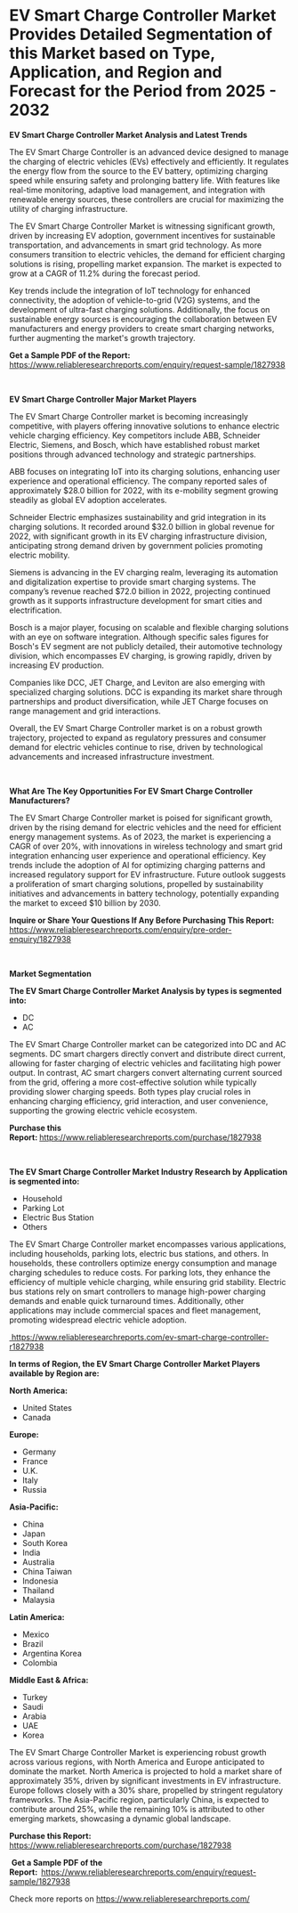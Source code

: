 <p><h1>EV Smart Charge Controller Market Provides Detailed Segmentation of this Market based on Type, Application, and Region and Forecast for the Period from 2025 - 2032</h1></p><p><strong>EV Smart Charge Controller Market Analysis and Latest Trends</strong></p>
<p><p>The EV Smart Charge Controller is an advanced device designed to manage the charging of electric vehicles (EVs) effectively and efficiently. It regulates the energy flow from the source to the EV battery, optimizing charging speed while ensuring safety and prolonging battery life. With features like real-time monitoring, adaptive load management, and integration with renewable energy sources, these controllers are crucial for maximizing the utility of charging infrastructure.</p><p>The EV Smart Charge Controller Market is witnessing significant growth, driven by increasing EV adoption, government incentives for sustainable transportation, and advancements in smart grid technology. As more consumers transition to electric vehicles, the demand for efficient charging solutions is rising, propelling market expansion. The market is expected to grow at a CAGR of 11.2% during the forecast period. </p><p>Key trends include the integration of IoT technology for enhanced connectivity, the adoption of vehicle-to-grid (V2G) systems, and the development of ultra-fast charging solutions. Additionally, the focus on sustainable energy sources is encouraging the collaboration between EV manufacturers and energy providers to create smart charging networks, further augmenting the market's growth trajectory.</p></p>
<p><strong>Get a Sample PDF of the Report:&nbsp;</strong> <a href="https://www.reliableresearchreports.com/enquiry/request-sample/1827938?utm_campaign=3083&utm_medium=2&utm_source=Github&utm_content=ia&utm_term=12042025&utm_id=ev-smart-charge-controller">https://www.reliableresearchreports.com/enquiry/request-sample/1827938</a></p>
<p>&nbsp;</p>
<p><strong>EV Smart Charge Controller Major Market Players</strong></p>
<p><p>The EV Smart Charge Controller market is becoming increasingly competitive, with players offering innovative solutions to enhance electric vehicle charging efficiency. Key competitors include ABB, Schneider Electric, Siemens, and Bosch, which have established robust market positions through advanced technology and strategic partnerships.</p><p>ABB focuses on integrating IoT into its charging solutions, enhancing user experience and operational efficiency. The company reported sales of approximately $28.0 billion for 2022, with its e-mobility segment growing steadily as global EV adoption accelerates.</p><p>Schneider Electric emphasizes sustainability and grid integration in its charging solutions. It recorded around $32.0 billion in global revenue for 2022, with significant growth in its EV charging infrastructure division, anticipating strong demand driven by government policies promoting electric mobility.</p><p>Siemens is advancing in the EV charging realm, leveraging its automation and digitalization expertise to provide smart charging systems. The company’s revenue reached $72.0 billion in 2022, projecting continued growth as it supports infrastructure development for smart cities and electrification.</p><p>Bosch is a major player, focusing on scalable and flexible charging solutions with an eye on software integration. Although specific sales figures for Bosch's EV segment are not publicly detailed, their automotive technology division, which encompasses EV charging, is growing rapidly, driven by increasing EV production.</p><p>Companies like DCC, JET Charge, and Leviton are also emerging with specialized charging solutions. DCC is expanding its market share through partnerships and product diversification, while JET Charge focuses on range management and grid interactions.</p><p>Overall, the EV Smart Charge Controller market is on a robust growth trajectory, projected to expand as regulatory pressures and consumer demand for electric vehicles continue to rise, driven by technological advancements and increased infrastructure investment.</p></p>
<p>&nbsp;</p>
<p><strong>What Are The Key Opportunities For EV Smart Charge Controller Manufacturers?</strong></p>
<p><p>The EV Smart Charge Controller market is poised for significant growth, driven by the rising demand for electric vehicles and the need for efficient energy management systems. As of 2023, the market is experiencing a CAGR of over 20%, with innovations in wireless technology and smart grid integration enhancing user experience and operational efficiency. Key trends include the adoption of AI for optimizing charging patterns and increased regulatory support for EV infrastructure. Future outlook suggests a proliferation of smart charging solutions, propelled by sustainability initiatives and advancements in battery technology, potentially expanding the market to exceed $10 billion by 2030.</p></p>
<p><strong>Inquire or Share Your Questions If Any Before Purchasing This Report:</strong> <a href="https://www.reliableresearchreports.com/enquiry/pre-order-enquiry/1827938?utm_campaign=3083&utm_medium=2&utm_source=Github&utm_content=ia&utm_term=12042025&utm_id=ev-smart-charge-controller">https://www.reliableresearchreports.com/enquiry/pre-order-enquiry/1827938</a></p>
<p>&nbsp;</p>
<p><strong>Market Segmentation</strong></p>
<p><strong>The EV Smart Charge Controller Market Analysis by types is segmented into:</strong></p>
<p><ul><li>DC</li><li>AC</li></ul></p>
<p><p>The EV Smart Charge Controller market can be categorized into DC and AC segments. DC smart chargers directly convert and distribute direct current, allowing for faster charging of electric vehicles and facilitating high power output. In contrast, AC smart chargers convert alternating current sourced from the grid, offering a more cost-effective solution while typically providing slower charging speeds. Both types play crucial roles in enhancing charging efficiency, grid interaction, and user convenience, supporting the growing electric vehicle ecosystem.</p></p>
<p><strong>Purchase this Report:&nbsp;</strong><a href="https://www.reliableresearchreports.com/purchase/1827938?utm_campaign=3083&utm_medium=2&utm_source=Github&utm_content=ia&utm_term=12042025&utm_id=ev-smart-charge-controller">https://www.reliableresearchreports.com/purchase/1827938</a></p>
<p>&nbsp;</p>
<p><strong>The EV Smart Charge Controller Market Industry Research by Application is segmented into:</strong></p>
<p><ul><li>Household</li><li>Parking Lot</li><li>Electric Bus Station</li><li>Others</li></ul></p>
<p><p>The EV Smart Charge Controller market encompasses various applications, including households, parking lots, electric bus stations, and others. In households, these controllers optimize energy consumption and manage charging schedules to reduce costs. For parking lots, they enhance the efficiency of multiple vehicle charging, while ensuring grid stability. Electric bus stations rely on smart controllers to manage high-power charging demands and enable quick turnaround times. Additionally, other applications may include commercial spaces and fleet management, promoting widespread electric vehicle adoption.</p></p>
<p><a href="https://www.reliableresearchreports.com/ev-smart-charge-controller-r1827938?utm_campaign=3083&utm_medium=2&utm_source=Github&utm_content=ia&utm_term=12042025&utm_id=ev-smart-charge-controller">&nbsp;https://www.reliableresearchreports.com/ev-smart-charge-controller-r1827938</a></p>
<p><strong>In terms of Region, the EV Smart Charge Controller Market Players available by Region are:</strong></p>
<p>
    <p> <strong> North America: </strong>
        <ul>
            <li>United States</li>
            <li>Canada</li>
        </ul>
        </p> 
    <p> <strong> Europe: </strong>
        <ul>
            <li>Germany</li>
            <li>France</li>
            <li>U.K.</li>
            <li>Italy</li>
            <li>Russia</li>
        </ul>
        </p> 
    <p> <strong> Asia-Pacific: </strong>
        <ul>
            <li>China</li>
            <li>Japan</li>
            <li>South Korea</li>
            <li>India</li>
            <li>Australia</li>
            <li>China Taiwan</li>
            <li>Indonesia</li>
            <li>Thailand</li>
            <li>Malaysia</li>
        </ul>
        </p> 
    <p> <strong> Latin America: </strong>
        <ul>
            <li>Mexico</li>
            <li>Brazil</li>
            <li>Argentina Korea</li>
            <li>Colombia</li>
        </ul>
        </p> 
    <p> <strong> Middle East & Africa: </strong>
        <ul>
            <li>Turkey</li>
            <li>Saudi</li>
            <li>Arabia</li>
            <li>UAE</li>
            <li>Korea</li>
        </ul>
    </p>
    </p>
<p><p>The EV Smart Charge Controller Market is experiencing robust growth across various regions, with North America and Europe anticipated to dominate the market. North America is projected to hold a market share of approximately 35%, driven by significant investments in EV infrastructure. Europe follows closely with a 30% share, propelled by stringent regulatory frameworks. The Asia-Pacific region, particularly China, is expected to contribute around 25%, while the remaining 10% is attributed to other emerging markets, showcasing a dynamic global landscape.</p></p>
<p><strong>Purchase this Report: </strong><a href="https://www.reliableresearchreports.com/purchase/1827938?utm_campaign=3083&utm_medium=2&utm_source=Github&utm_content=ia&utm_term=12042025&utm_id=ev-smart-charge-controller">https://www.reliableresearchreports.com/purchase/1827938</a></p>
<p>&nbsp;<strong>Get a Sample PDF of the Report:&nbsp;&nbsp;</strong><a href="https://www.reliableresearchreports.com/enquiry/request-sample/1827938?utm_campaign=3083&utm_medium=2&utm_source=Github&utm_content=ia&utm_term=12042025&utm_id=ev-smart-charge-controller">https://www.reliableresearchreports.com/enquiry/request-sample/1827938</a></p>
<p><strong></strong></p>
<p>Check more reports on <a href="https://www.reliableresearchreports.com/?utm_campaign=3083&utm_medium=2&utm_source=Github&utm_content=ia&utm_term=12042025&utm_id=ev-smart-charge-controller">https://www.reliableresearchreports.com/</a></p>